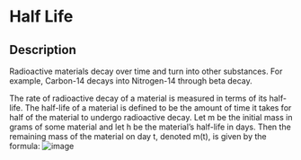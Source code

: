 # Half Life
## Description

Radioactive materials decay over time and turn into other substances. For example, Carbon-14 decays into Nitrogen-14 through beta decay. 

The rate of radioactive decay of a material is measured in terms of its half-life. The half-life of a material is defined to be the amount of time it takes for half of the material to undergo radioactive decay. Let m be the initial mass in grams of some material and let h be the material’s half-life in days. Then the remaining mass of the material on day t, denoted m(t), is given by the formula: ![image](https://user-images.githubusercontent.com/86201781/128746882-d53d5c1e-c893-493b-b4ff-fb146cea3aa0.png)

